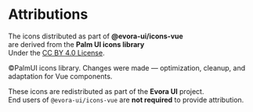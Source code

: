 # Attributions

The icons distributed as part of **@evora-ui/icons-vue**  
are derived from the **Palm UI icons library**  
Under the [CC BY 4.0 License](https://creativecommons.org/licenses/by/4.0/).

©PalmUI icons library. Changes were made — optimization, cleanup, and adaptation for Vue components.

These icons are redistributed as part of the **Evora UI** project.  
End users of `@evora-ui/icons-vue` are **not required** to provide attribution.
